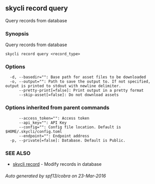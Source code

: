 ## skycli record query

Query records from database

### Synopsis


Query records from database

```
skycli record query <record_type>
```

### Options

```
  -d, --basedir="": Base path for asset files to be downloaded
  -o, --output="": Path to save the output to. If not specified, output is printed to stdout with newline delimiter.
      --pretty-print[=false]: Print output in a pretty format
      --skip-asset[=false]: Do not download assets
```

### Options inherited from parent commands

```
      --access_token="": Access token
      --api_key="": API Key
      --config="": Config file location. Default is $HOME/.skycli/config.toml
      --endpoint="": Endpoint address
  -p, --private[=false]: Database. Default is Public.
```

### SEE ALSO
* [skycli record](skycli_record.md)	 - Modify records in database

###### Auto generated by spf13/cobra on 23-Mar-2016
